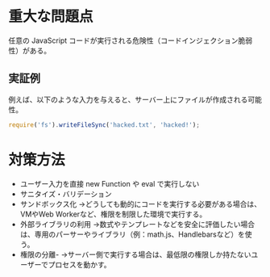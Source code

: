 # 重大な問題点

任意の JavaScript コードが実行される危険性（コードインジェクション脆弱性）がある。

## 実証例

例えば、以下のような入力を与えると、サーバー上にファイルが作成される可能性。

```javascript
require('fs').writeFileSync('hacked.txt', 'hacked!');
```

# 対策方法

- ユーザー入力を直接 new Function や eval で実行しない
- サニタイズ・バリデーション
- サンドボックス化
  →どうしても動的にコードを実行する必要がある場合は、VMやWeb Workerなど、権限を制限した環境で実行する。
- 外部ライブラリの利用
  →数式やテンプレートなどを安全に評価したい場合は、専用のパーサーやライブラリ（例：math.js、Handlebarsなど）を使う。
- 権限の分離-
  →サーバー側で実行する場合は、最低限の権限しか持たないユーザーでプロセスを動かす。
